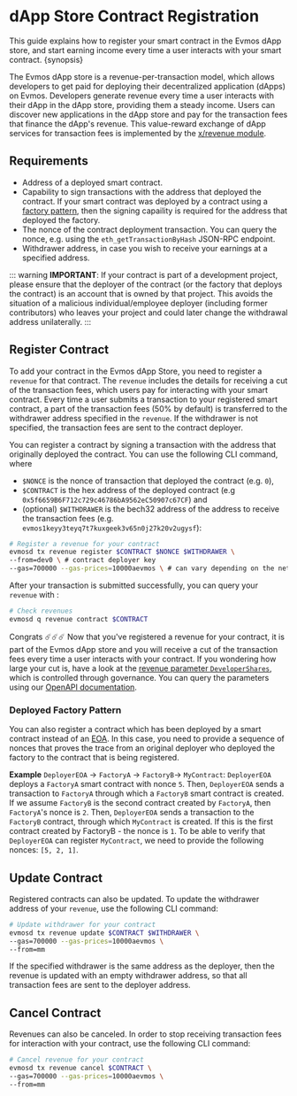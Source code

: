 <!--
order: 2
-->

# dApp Store Contract Registration

This guide explains how to register your smart contract in the Evmos dApp store, and start earning income every time a user interacts with your smart contract.
{synopsis}

The Evmos dApp store is a revenue-per-transaction model, which allows developers to get paid for deploying their decentralized application (dApps) on Evmos.
Developers generate revenue every time a user interacts with their dApp in the dApp store, providing them a steady income.
Users can discover new applications in the dApp store and pay for the transaction fees that finance the dApp's revenue.
This value-reward exchange of dApp services for transaction fees is implemented by the [x/revenue module](../../../x/revenue/spec/01_concepts.md).

## Requirements

- Address of a deployed smart contract.
- Capability to sign transactions with the address that deployed the contract.
If your smart contract was deployed by a contract using a [factory pattern](https://en.wikipedia.org/wiki/Factory_method_pattern), then the signing capaility is required for the address that deployed the factory.
- The nonce of the contract deployment transaction.
You can query the nonce, e.g.
using the `eth_getTransactionByHash` JSON-RPC endpoint.
- Withdrawer address, in case you wish to receive your earnings at a specified address.

::: warning
**IMPORTANT**: If your contract is part of a development project, please ensure that the deployer of the contract (or the factory that deploys the contract) is an account that is owned by that project.
This avoids the situation of a malicious individual/employee deployer (including former contributors) who leaves your project and could later change the withdrawal address unilaterally.
:::

## Register Contract

To add your contract in the Evmos dApp Store, you need to register a `revenue` for that contract.
The `revenue` includes the details for receiving a cut of the transaction fees, which users pay for interacting with your smart contract.
Every time a user submits a transaction to your registered smart contract, a part of the transaction fees (50% by default) is transferred to the withdrawer address specified in the `revenue`.
If the withdrawer is not specified, the transaction fees are sent to the contract deployer.

You can register a contract by signing a transaction with the address that originally deployed the contract.
You can use the following CLI command, where

- `$NONCE` is the nonce of transaction that deployed the contract (e.g. `0`),
- `$CONTRACT` is the hex address of the deployed contract (e.g `0x5f6659B6F712c729c46786bA9562eC50907c67CF`) and
- (optional) `$WITHDRAWER` is the bech32 address of the address to receive the transaction fees (e.g.
`evmos1keyy3teyq7t7kuxgeek3v65n0j27k20v2ugysf`):

```bash
# Register a revenue for your contract
evmosd tx revenue register $CONTRACT $NONCE $WITHDRAWER \
--from=dev0 \ # contract deployer key
--gas=700000 --gas-prices=10000aevmos \ # can vary depending on the network
```

After your transaction is submitted successfully, you can query your `revenue` with :

```bash
# Check revenues
evmosd q revenue contract $CONTRACT
```

Congrats ☄️☄️☄️ Now that you've registered a revenue for your contract, it is part of the Evmos dApp store and you will receive a cut of the transaction fees every time a user interacts with your contract.
If you wondering how large your cut is, have a look at the [revenue parameter `DeveloperShares`](../../../x/revenue/spec/07_parameters.md#developer-shares-amount), which is controlled through governance.
You can query the parameters using our [OpenAPI documentation](https://api.evmos.org).

### Deployed Factory Pattern

You can also register a contract which has been deployed by a smart contract instead of an [EOA](https://docs.evmos.org/modules/evm/01_concepts.html#accounts).
In this case, you need to provide a sequence of nonces that proves the trace from an original deployer who deployed the factory to the contract that is being registered.

**Example** `DeployerEOA` -> `FactoryA` -> `FactoryB`-> `MyContract`: `DeployerEOA` deploys a `FactoryA` smart contract with nonce `5`.
Then, `DeployerEOA` sends a transaction to `FactoryA` through which a `FactoryB` smart contract is created.
If we assume `FactoryB` is the second contract created by `FactoryA`, then `FactoryA`'s nonce is `2`.
Then, `DeployerEOA` sends a transaction to the `FactoryB` contract, through which `MyContract` is created.
If this is the first contract created by FactoryB - the nonce is `1`.
To be able to verify that `DeployerEOA` can register `MyContract`, we need to provide the following nonces: `[5, 2, 1]`.

## Update Contract

Registered contracts can also be updated.
To update the withdrawer address of your `revenue`, use the following CLI command:

```bash
# Update withdrawer for your contract
evmosd tx revenue update $CONTRACT $WITHDRAWER \
--gas=700000 --gas-prices=10000aevmos \
--from=mm
```

If the specified withdrawer is the same address as the deployer, then the revenue is updated with an empty withdrawer address, so that all transaction fees are sent to the deployer address.

## Cancel Contract

Revenues can also be canceled.
In order to stop receiving transaction fees for interaction with your contract, use the following CLI command:

```bash
# Cancel revenue for your contract
evmosd tx revenue cancel $CONTRACT \
--gas=700000 --gas-prices=10000aevmos \
--from=mm
```
